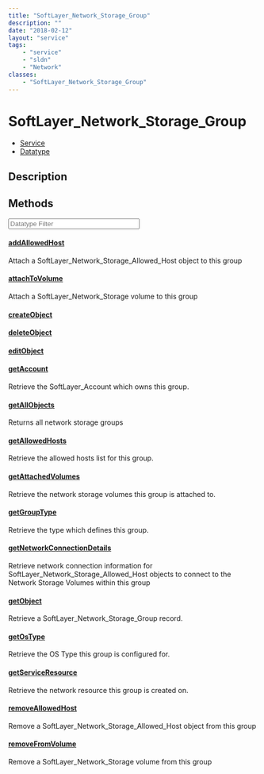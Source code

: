 ```yaml
---
title: "SoftLayer_Network_Storage_Group"
description: ""
date: "2018-02-12"
layout: "service"
tags:
    - "service"
    - "sldn"
    - "Network"
classes:
    - "SoftLayer_Network_Storage_Group"
---
```

# SoftLayer_Network_Storage_Group
<div id='service-datatype'>
    <ul id='sldn-reference-tabs'>
    <li id='service'> <a href='/reference/services/SoftLayer_Network_Storage_Group' >Service</a></li>    <li id='datatype'> <a href='/reference/datatypes/SoftLayer_Network_Storage_Group' >Datatype</a></li>
    </ul>
</div>

## Description




        
<div id="properties" class="content service-content">

## Methods

<div class="view-filters">
    <div class="clearfix">
        <div class="search-input-box">
            <input placeholder="Datatype Filter" onkeyup="titleSearch(inputId='edit-combine', divId='method-div', elementClass='method-row')" 
                type="text" id="edit-combine" value="" size="30" maxlength="128" class="form-text">
        </div>
    </div>
</div>

#### [addAllowedHost](/reference/services/SoftLayer_Network_Storage_Group/addAllowedHost)
Attach a SoftLayer_Network_Storage_Allowed_Host object to this group

#### [attachToVolume](/reference/services/SoftLayer_Network_Storage_Group/attachToVolume)
Attach a SoftLayer_Network_Storage volume to this group

#### [createObject](/reference/services/SoftLayer_Network_Storage_Group/createObject)


#### [deleteObject](/reference/services/SoftLayer_Network_Storage_Group/deleteObject)


#### [editObject](/reference/services/SoftLayer_Network_Storage_Group/editObject)


#### [getAccount](/reference/services/SoftLayer_Network_Storage_Group/getAccount)
Retrieve the SoftLayer_Account which owns this group.

#### [getAllObjects](/reference/services/SoftLayer_Network_Storage_Group/getAllObjects)
Returns all network storage groups

#### [getAllowedHosts](/reference/services/SoftLayer_Network_Storage_Group/getAllowedHosts)
Retrieve the allowed hosts list for this group.

#### [getAttachedVolumes](/reference/services/SoftLayer_Network_Storage_Group/getAttachedVolumes)
Retrieve the network storage volumes this group is attached to.

#### [getGroupType](/reference/services/SoftLayer_Network_Storage_Group/getGroupType)
Retrieve the type which defines this group.

#### [getNetworkConnectionDetails](/reference/services/SoftLayer_Network_Storage_Group/getNetworkConnectionDetails)
Retrieve network connection information for SoftLayer_Network_Storage_Allowed_Host objects to connect to the Network Storage Volumes within this group 

#### [getObject](/reference/services/SoftLayer_Network_Storage_Group/getObject)
Retrieve a SoftLayer_Network_Storage_Group record.

#### [getOsType](/reference/services/SoftLayer_Network_Storage_Group/getOsType)
Retrieve the OS Type this group is configured for.

#### [getServiceResource](/reference/services/SoftLayer_Network_Storage_Group/getServiceResource)
Retrieve the network resource this group is created on.

#### [removeAllowedHost](/reference/services/SoftLayer_Network_Storage_Group/removeAllowedHost)
Remove a SoftLayer_Network_Storage_Allowed_Host object from this group

#### [removeFromVolume](/reference/services/SoftLayer_Network_Storage_Group/removeFromVolume)
Remove a SoftLayer_Network_Storage volume from this group

</div>

